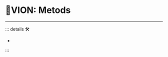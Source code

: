 # 🔻<via>VION: Metods</via>

---

<!-- =================================================== -->
<!-- =================================================== -->
<!-- =================================================== -->
<!-- =================================================== -->
<!-- =================================================== -->
::: details 🛠

-

:::
